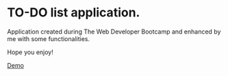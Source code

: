 <h1>TO-DO list application.</h1>

<p>Application created during The Web Developer Bootcamp and enhanced by me with some functionalities.</p>

<p>Hope you enjoy!</p>

<a href="https://piotrgredowski.github.io/todoList/">Demo</a>


